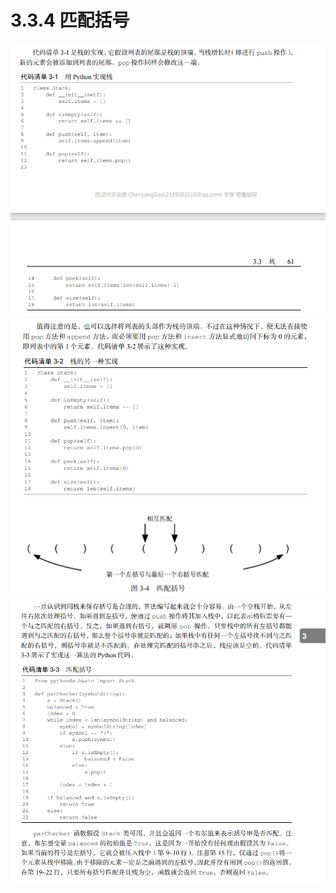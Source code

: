# 3.3.4 匹配括号

![](https://github.com/Wangxinqian/Andy-s-Learning-SpaCE/blob/main/LeetCode/Image/%E6%A0%88%E7%9A%84%E5%AE%9E%E7%8E%B01.PNG)
![](https://github.com/Wangxinqian/Andy-s-Learning-SpaCE/blob/main/LeetCode/Image/%E6%A0%88%E7%9A%84%E5%AE%9E%E7%8E%B02.PNG)
![](https://github.com/Wangxinqian/Andy-s-Learning-SpaCE/blob/main/LeetCode/Image/%E6%8D%95%E8%8E%B7.PNG)
![](https://github.com/Wangxinqian/Andy-s-Learning-SpaCE/blob/main/LeetCode/Image/%E6%8B%AC%E5%8F%B7%E5%8C%B9%E9%85%8D.PNG)
